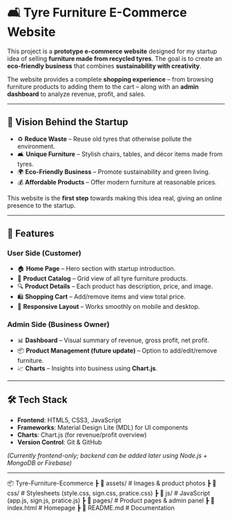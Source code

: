 # 🛋️ Tyre Furniture E-Commerce Website  

This project is a **prototype e-commerce website** designed for my startup idea of selling **furniture made from recycled tyres**. The goal is to create an **eco-friendly business** that combines **sustainability with creativity**.  

The website provides a complete **shopping experience** – from browsing furniture products to adding them to the cart – along with an **admin dashboard** to analyze revenue, profit, and sales.  

---

## 🌟 Vision Behind the Startup  

- ♻️ **Reduce Waste** – Reuse old tyres that otherwise pollute the environment.  
- 🛋️ **Unique Furniture** – Stylish chairs, tables, and décor items made from tyres.  
- 🌍 **Eco-Friendly Business** – Promote sustainability and green living.  
- 💰 **Affordable Products** – Offer modern furniture at reasonable prices.  

This website is the **first step** towards making this idea real, giving an online presence to the startup.  

---

## 🚀 Features  

### User Side (Customer)  
- 🏠 **Home Page** – Hero section with startup introduction.  
- 🛒 **Product Catalog** – Grid view of all tyre furniture products.  
- 🔍 **Product Details** – Each product has description, price, and image.  
- 🛍️ **Shopping Cart** – Add/remove items and view total price.  
- 📱 **Responsive Layout** – Works smoothly on mobile and desktop.  

### Admin Side (Business Owner)  
- 📊 **Dashboard** – Visual summary of revenue, gross profit, net profit.  
- 📦 **Product Management (future update)** – Option to add/edit/remove furniture.  
- 📈 **Charts** – Insights into business using **Chart.js**.  

---

## 🛠️ Tech Stack  

- **Frontend**: HTML5, CSS3, JavaScript  
- **Frameworks**: Material Design Lite (MDL) for UI components  
- **Charts**: Chart.js (for revenue/profit overview)  
- **Version Control**: Git & GitHub  

*(Currently frontend-only; backend can be added later using Node.js + MongoDB or Firebase)*  

---

📦 Tyre-Furniture-Ecommerce
┣ 📂 assets/ # Images & product photos
┣ 📂 css/ # Stylesheets (style.css, sign.css, pratice.css)
┣ 📂 js/ # JavaScript (app.js, sign.js, pratice.js)
┣ 📂 pages/ # Product pages & admin panel
┣ 📜 index.html # Homepage
┣ 📜 README.md # Documentation
